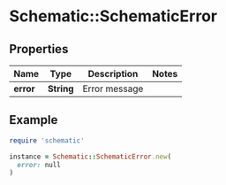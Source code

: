 # Schematic::SchematicError

## Properties

| Name | Type | Description | Notes |
| ---- | ---- | ----------- | ----- |
| **error** | **String** | Error message |  |

## Example

```ruby
require 'schematic'

instance = Schematic::SchematicError.new(
  error: null
)
```

